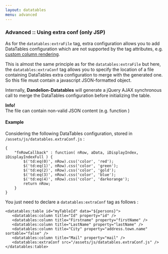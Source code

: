 ```yaml
---
layout: datatables
menu: advanced
---
```



### Advanced :: Using extra conf (only JSP)

As for the `datatables:extraFile` tag, extra configuration allows you to add DataTables configuration which are not supported by the tag attributes, e.g. [custom column rendering](http://datatables.net/release-datatables/examples/advanced_init/column_render.html).

This is almost the same principle as for the `datatables:extraFile` but here, the `datatables:extraConf` tag allows you to specify the location of a file containing DataTables extra configuration to merge with the generated one. So this file must contain a javascript JSON-formatted object.

Internally, **Dandelion-Datatables** will generate a jQuery AJAX synchronous call to merge the DataTables configuration before initializing the table.

<p class="alert alert-info"><strong>Info!</strong><br /> The file can contain non-valid JSON content (e.g. function )</p>

#### Example
Considering the following DataTables configuration, stored in `/assets/js/datatables.extraConf.js` :

	{
	    "fnRowCallback" : function( nRow, aData, iDisplayIndex, iDisplayIndexFull ) {
	        $('td:eq(0)', nRow).css('color', 'red');
	        $('td:eq(1)', nRow).css('color', 'green');
	        $('td:eq(2)', nRow).css('color', 'gold');
	        $('td:eq(3)', nRow).css('color', 'blue');
	        $('td:eq(4)', nRow).css('color', 'darkorange');
	        return nRow; 
	    }
	}

You just need to declare a `datatables:extraConf` tag as follows :

	<datatables:table id="myTableId" data="${persons}">
	   <datatables:column title="Id" property="id" />
	   <datatables:column title="Firstname" property="firstName" />
	   <datatables:column title="LastName" property="lastName" />
	   <datatables:column title="City" property="address.town.name" sortable="false" />
	   <datatables:column title="Mail" property="mail" />
	   <datatables:extraConf src="/assets/js/datatables.extraConf.js" />
	</datatables:table>
